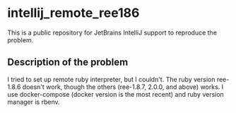# intellij_remote_ree186
This is a public repository for JetBrains IntelliJ support to reproduce the problem.

## Description of the problem

I tried to set up remote ruby interpreter, but I couldn't. 
The ruby version ree-1.8.6 doesn't work, though the others (ree-1.8.7, 2.0.0, and above) works. 
I use docker-compose (docker version is the most recent) and ruby version manager is rbenv. 
